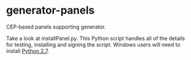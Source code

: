 generator-panels
================

CEP-based panels supporting generator.

Take a look at installPanel.py.  This Python script handles all of the details for testing,
installing and signing the script.  Windows users will need to install [Python 2.7](http://www.python.org/download/).
